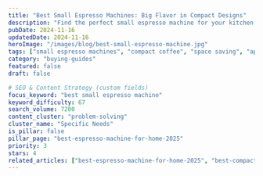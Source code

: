```yaml
---
title: "Best Small Espresso Machines: Big Flavor in Compact Designs"
description: "Find the perfect small espresso machine for your kitchen. Compact designs that don't compromise on coffee quality or features."
pubDate: 2024-11-16
updatedDate: 2024-11-16
heroImage: "/images/blog/best-small-espresso-machine.jpg"
tags: ["small espresso machines", "compact coffee", "space saving", "apartment living"]
category: "buying-guides"
featured: false
draft: false

# SEO & Content Strategy (custom fields)
focus_keyword: "best small espresso machine"
keyword_difficulty: 67
search_volume: 7200
content_cluster: "problem-solving"
cluster_name: "Specific Needs"
is_pillar: false
pillar_page: "best-espresso-machine-for-home-2025"
priority: 3
stars: 4
related_articles: ["best-espresso-machine-for-home-2025", "best-compact-espresso-machine", "best-espresso-machine-for-beginners"]
---
```


